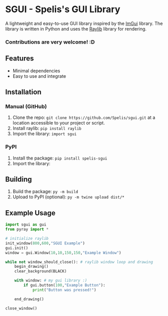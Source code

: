 # SGUI - Spelis's GUI Library

A lightweight and easy-to-use GUI library inspired by the [ImGui](https://github.com/ocornut/imgui) library. The library is written in Python and uses the [Raylib](https://github.com/raysan5/raylib) library for rendering.

### Contributions are very welcome! :D

## Features
- Minimal dependencies
- Easy to use and integrate

## Installation
### Manual (GitHub)
1. Clone the repo: `git clone https://github.com/Spelis/sgui.git` at a location accessible to your project or script.
2. Install raylib: `pip install raylib`
3. Import the library: `import sgui`
### PyPI
1. Install the package: `pip install spelis-sgui`
2. Import the library: 

## Building
1. Build the package: `py -m build`
2. Upload to PyPI (optional): `py -m twine upload dist/*`

## Example Usage
```python
import sgui as gui
from pyray import *

# initialize raylib
init_window(800,600,"SGUI Example")
gui.init()
window = gui.Window(10,10,150,150,"Example Window")

while not window_should_close(): # raylib window loop and drawing
    begin_drawing()
    clear_background(BLACK)

    with window: # my gui library :)
        if gui.button(100,"Example Button"):
            print("Button was pressed!")

    end_drawing()

close_window()
```
